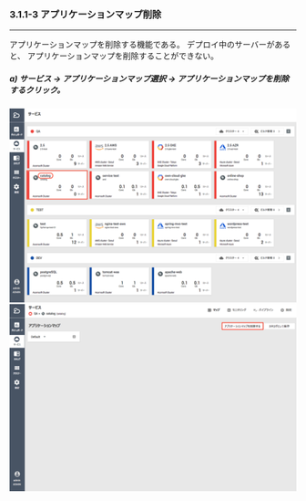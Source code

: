 ### 3.1.1-3 アプリケーションマップ削除

---

アプリケーションマップを削除する機能である。 デプロイ中のサーバーがあると、 アプリケーションマップを削除することができない。

##### **a\) サービス → アプリケーションマップ選択 → アプリケーションマップを削除するクリック。**
![](/assets/JP/2.5/3.1.1-3_1.png)![](/assets/JP/2.5/3.1.1-3_2.png)

